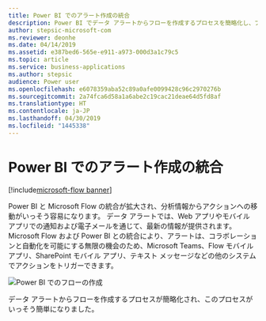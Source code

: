 ```yaml
---
title: Power BI でのアラート作成の統合
description: Power BI でデータ アラートからフローを作成するプロセスを簡略化し、プロセスをさらに簡単にしました。
author: stepsic-microsoft-com
ms.reviewer: deonhe
ms.date: 04/14/2019
ms.assetid: e387bed6-565e-e911-a973-000d3a1c79c5
ms.topic: article
ms.service: business-applications
ms.author: stepsic
audience: Power user
ms.openlocfilehash: e6078359aba52c89a0afe0099428c96c2970276b
ms.sourcegitcommit: 2a74fca6d58a1a6abe2c19cac21deae64d5fd8af
ms.translationtype: HT
ms.contentlocale: ja-JP
ms.lasthandoff: 04/30/2019
ms.locfileid: "1445338"
---
```

# <a name="integrated-alert-creation-in-power-bi"></a>Power BI でのアラート作成の統合

[!include[microsoft-flow banner](../includes/microsoft-flow.md)]

Power BI と Microsoft Flow の統合が拡大され、分析情報からアクションへの移動がいっそう容易になります。 データ アラートでは、Web アプリやモバイル アプリでの通知および電子メールを通じて、最新の情報が提供されます。 Microsoft Flow および Power BI との統合により、アラートは、コラボレーションと自動化を可能にする無限の機会のため、Microsoft Teams、Flow モバイル アプリ、SharePoint モバイル アプリ、テキスト メッセージなどの他のシステムでアクションをトリガーできます。 

![Power BI でのフローの作成](media/PowerBIAlertCreation-1.png "Power BI でのフローの作成")

データ アラートからフローを作成するプロセスが簡略化され、このプロセスがいっそう簡単になりました。
